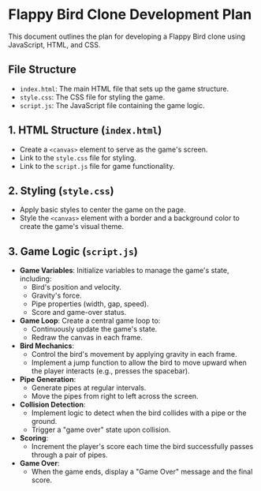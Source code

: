 # Flappy Bird Clone Development Plan

This document outlines the plan for developing a Flappy Bird clone using JavaScript, HTML, and CSS.

## File Structure

*   `index.html`: The main HTML file that sets up the game structure.
*   `style.css`: The CSS file for styling the game.
*   `script.js`: The JavaScript file containing the game logic.

## 1. HTML Structure (`index.html`)

*   Create a `<canvas>` element to serve as the game's screen.
*   Link to the `style.css` file for styling.
*   Link to the `script.js` file for game functionality.

## 2. Styling (`style.css`)

*   Apply basic styles to center the game on the page.
*   Style the `<canvas>` element with a border and a background color to create the game's visual theme.

## 3. Game Logic (`script.js`)

*   **Game Variables**: Initialize variables to manage the game's state, including:
    *   Bird's position and velocity.
    *   Gravity's force.
    *   Pipe properties (width, gap, speed).
    *   Score and game-over status.
*   **Game Loop**: Create a central game loop to:
    *   Continuously update the game's state.
    *   Redraw the canvas in each frame.
*   **Bird Mechanics**:
    *   Control the bird's movement by applying gravity in each frame.
    *   Implement a jump function to allow the bird to move upward when the player interacts (e.g., presses the spacebar).
*   **Pipe Generation**:
    *   Generate pipes at regular intervals.
    *   Move the pipes from right to left across the screen.
*   **Collision Detection**:
    *   Implement logic to detect when the bird collides with a pipe or the ground.
    *   Trigger a "game over" state upon collision.
*   **Scoring**:
    *   Increment the player's score each time the bird successfully passes through a pair of pipes.
*   **Game Over**:
    *   When the game ends, display a "Game Over" message and the final score.
